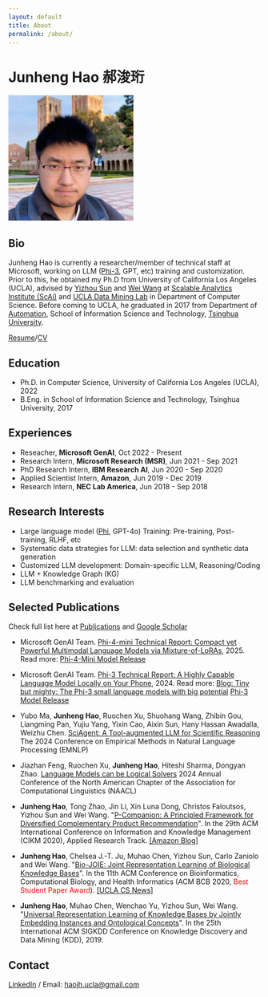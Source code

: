 ```yaml
---
layout: default
title: About
permalink: /about/
---
```

# Junheng Hao 郝浚珩

<img src="/assets/img/newself.jpg" alt="Profile Picture" width="250">

##  Bio
Junheng Hao is currently a researcher/member of technical staff at Microsoft, working on LLM ([Phi-3](/phi), GPT, etc) training and customization. Prior to this, he obtained my Ph.D from University of California Los Angeles (UCLA), advised by [Yizhou Sun](http://web.cs.ucla.edu/~yzsun/) and [Wei Wang](https://web.cs.ucla.edu/~weiwang/) at [Scalable Analytics Institute (ScAi)](https://scai.cs.ucla.edu/) and [UCLA Data Mining Lab](https://ucla-dm.github.io/DM_website/index.html) in Department of Computer Science. Before coming to UCLA, he graduated in 2017 from Department of [Automation](https://www.au.tsinghua.edu.cn/), School of Information Science and Technology, [Tsinghua University](https://www.tsinghua.edu.cn/en/).

[Resume](/assets/files/junheng_hao_resume.pdf)/[CV](/assets/files/junheng_hao_cv.pdf)  

<!-- <p>You can find more information about my <a href="/publication/">publications</a> and <a href="/teaching/">projects</a>.  -->

## Education
* Ph.D. in Computer Science, University of California Los Angeles (UCLA), 2022
* B.Eng. in School of Information Science and Technology, Tsinghua University, 2017

## Experiences
* Reseacher, **Microsoft GenAI**, Oct 2022 - Present
* Research Intern, **Microsoft Research (MSR)**, Jun 2021 - Sep 2021
* PhD Research Intern, **IBM Research AI**, Jun 2020 - Sep 2020
* Applied Scientist Intern, **Amazon**, Jun 2019 - Dec 2019
* Research Intern, **NEC Lab America**, Jun 2018 - Sep 2018

## Research Interests
* Large language model ([Phi](/phi), GPT-4o) Training: Pre-training, Post-training, RLHF, etc
* Systematic data strategies for LLM: data selection and synthetic data generation
* Customized LLM development: Domain-specific LLM, Reasoning/Coding
* LLM + Knowledge Graph (KG)
* LLM benchmarking and evaluation

## Selected Publications
Check full list here at [Publications](https://junhenghao.github.io/publication) and [Google Scholar](https://scholar.google.com/citations?user=GL1yyoEAAAAJ&hl=en)

* Microsoft GenAI Team. [Phi-4-mini Technical Report: Compact yet Powerful Multimodal Language Models via Mixture-of-LoRAs](https://arxiv.org/abs/2503.01743), 2025. Read more: [Phi-4-Mini Model Release](https://azure.microsoft.com/en-us/blog/empowering-innovation-the-next-generation-of-the-phi-family/)

* Microsoft GenAI Team. [Phi-3 Technical Report: A Highly Capable Language Model Locally on Your Phone](https://export.arxiv.org/abs/2404.14219), 2024. Read more: [Blog: Tiny but mighty: The Phi-3 small language models with big potential](https://news.microsoft.com/source/features/ai/the-phi-3-small-language-models-with-big-potential/?ocid=FY24_soc_omc_br_li_Phi3) [Phi-3 Model Release](https://azure.microsoft.com/en-us/blog/introducing-phi-3-redefining-whats-possible-with-slms/)

* Yubo Ma, **Junheng Hao**, Ruochen Xu, Shuohang Wang, Zhibin Gou, Liangming Pan, Yujiu Yang, Yixin Cao, Aixin Sun, Hany Hassan Awadalla, Weizhu Chen. [SciAgent: A Tool-augmented LLM for Scientific Reasoning](https://arxiv.org/abs/2402.11451) The 2024 Conference on Empirical Methods in Natural Language Processing (EMNLP)

* Jiazhan Feng, Ruochen Xu, **Junheng Hao**, Hiteshi Sharma, Dongyan Zhao. [Language Models can be Logical Solvers](https://arxiv.org/abs/2311.06158) 2024 Annual Conference of the North American Chapter of the Association for Computational Linguistics (NAACL)

* **Junheng Hao**, Tong Zhao, Jin Li, Xin Luna Dong, Christos Faloutsos, Yizhou Sun and Wei Wang. "[P-Companion: A Principled Framework for Diversified Complementary Product Recommendation](https://dl.acm.org/doi/10.1145/3340531.3412732)". In the 29th ACM International Conference on Information and Knowledge Management (CIKM 2020), Applied Research Track. [\[Amazon Blog\]](https://www.amazon.science/blog/improving-complementary-product-recommendations)

* **Junheng Hao**, Chelsea J.-T. Ju, Muhao Chen, Yizhou Sun, Carlo Zaniolo and Wei Wang. "[Bio-JOIE: Joint Representation Learning of Biological Knowledge Bases](https://dl.acm.org/doi/10.1145/3388440.3412477)". In the 11th ACM Conference on Bioinformatics, Computational Biology, and Health Informatics (ACM BCB 2020, <span style="color:red"> Best Student Paper Award</span>). [\[UCLA CS News\]](https://www.cs.ucla.edu/paper-from-ucla-scalable-analytics-institute-wins-best-student-paper-award-at-acm-bcb-2020/) 

* **Junheng Hao**, Muhao Chen, Wenchao Yu, Yizhou Sun, Wei Wang. "[Universal Representation Learning of Knowledge Bases by Jointly Embedding Instances and Ontological Concepts](https://dl.acm.org/citation.cfm?id=3330838)". In the 25th International ACM SIGKDD Conference on Knowledge Discovery and Data Mining (KDD), 2019.

## Contact
[LinkedIn](https://www.linkedin.com/in/jhaoucla/) / Email: [haojh.ucla@gmail.com](mailto:haojh.ucla@gmail.com)
<!-- <p>Feel free to <a href="/contact/">contact me</a>.</p> -->

